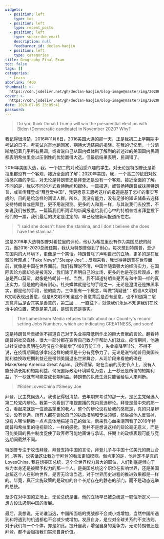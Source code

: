 ```yaml
---
widgets:
  - position: left
    type: toc
  - position: left
    type: recent_posts
  - position: left
    type: subscribe_email
    description: null
    feedburner_id: declan-haojin
  - position: left
    type: categories
title: Geography Final Exam
toc: false
tags: []
categories:
  - Learn
abbrlink: f460
thumbnail: >-
  https://cdn.jsdelivr.net/gh/declan-haojin/blog-image@master/img/20200706112119.png
cover: >-
  https://cdn.jsdelivr.net/gh/declan-haojin/blog-image@master/img/20200706112119.png
date: 2020-07-05 23:05:41
password:
---
```

> Do you think Donald Trump will win the presidential election with Biden (Democratic candidate) in November 2020? Why?

我记得很清楚，2016年11月6日，2016美国大选的那一天，正是我初二上学期期中考试的日子。考完试兴奋地跑回家，期待大选结果的揭晓。在我的记忆里，十分清晰地记着几乎所有民调，或者说自己从国内媒体所了解到的转述过的美国国内民调都表明希拉里会以压倒性的优势赢得大选。但最后结果表明，民调错了。



2016年美国大选，我，一个初二的对政治感兴趣的学生，对无论是特朗普还是希拉里都没有一个客观、接近全面的了解；2020年美国，我，一个高二的依旧对政治感兴趣的学生，对无论是特朗普还是拜登还是没有一个客观、接近全面的了解。不同的是，我以不同的方式看待新闻和媒体。一篇报道，或赞扬特朗普或抹黑特朗普，或宣传拜登或“拜登爱中国”，我更愿意去思考这样的报道是基于怎样的事实写成的，目的是给怎样的阅读人群。所以，我没有能力，没有足够的知识储备去选择支持特朗普或是拜登，更不用说预测。更多的人和我一样，与其说我们去投票，不如说我们被投票。一篇篇我们所阅读的新闻报道给我们心中的特朗普或者拜登投下他们的一票，我们最后的决定是注定的，早已经被新闻报道所左右。

> "I said she doesn't have the stamina, and I don't believe she does have the stamina."

这是2016年大选特朗普对希拉里的评论，他认为希拉里没有作为美国总统的耐力。而2016-2020总统任期，我认为特朗普做到了耐心。每次想到特朗普，至少在国内的大环境下，更像是一个笑话。特朗普除了声明自己的立场，更多的是在反驳驳斥观点："Fake News","Sleepy Joe"... 反观来看，我觉得特朗普在世界面前，就像是中国在世界面前。我们有理说不清，中国伴随着强大的经济实力，在国际舆论方面却总是被淹没，我们除了声明自己的立场，更多的也是在驳斥观点，但总是百口莫辩，就像是特朗普一样。当然，我不知道特朗普是否有和中国一样的真正实力，但是他的确有耐心。社交媒体就是他的手段之一，无论是澄清还是抹黑事实，都是他的手段，他的能力。三体里有一个概念，叫做"猜疑链"：假设A文明对B文明表现出善意，但是B文明不知道这个善意背后是否有恶意，也不知道第二层恶意背后是否其实是善意的，第三层……一直往下，就像我们永远不知道我们在政治中的位置，究竟是第几层，是谎言还是事实。

> The Lamestream Media refuses to talk about our Country's record setting Jobs Numbers, which are indicating GREATNESS, and soon!

这是特朗普斥责媒体不报道自己对于失业率降低所作出的巨大贡献的言论。翻看特朗普的社交媒体，很大一部分都在宣传自己致力于帮助人们就业。疫情期间，他通过社交媒体表明在6月份在全美新增了480万份工作，失业率降至11%。不得不说，在疫情期间能够拿出这样的成绩是十分有竞争力了。无论是说特朗普用美国长期利益换取短期利益还是带领美国退出世界舞台，从现阶段来看他的确在Make/keep America Great Again。我所理解，站在当前的历史节点上，没有人能分清长期和短期利益，何况国际政治环境瞬息万变，上一秒还是所谓的短期利益，下一秒就有可能变成长期利益。特朗普的执政生涯只能留给后人来判断。

> #BidenLovesChina #Sleepy Joe

拜登，民主党候选人。我也记得很清楚，去年期末考试的那一天，是民主党候选人第二轮党内辩论。我第一次看到了电视直播的党内竞选辩论。拜登是最中央的那一位，看起来就是一位德高望重的老人。整个的辩论议程给我的感觉是，真的只是辩论，没有竞选。所有人都在谈论自己的执政措施和专注领域，然后被他人反驳掉，没有人哪怕稍微一点点具体地描述自己的做法。后来我心血来潮回看了2016年特朗普和希拉里的电视辩论，一样的感觉。我并不是想说这样的辩论毫无意义，而是可能美国的民主制度促使了政客尽可能地画饼与承诺。任期上的政绩表现可能与竞选期间截然不同。

特朗普专注于攻击拜登，拜登支持中国的言论，拜登儿子与中国十亿美元的商业合同...等等，说实话这让我对于拜登的看法更加模糊。但肯定的是，他肯定不是真的LovesChina. 我在想美国总统，这个全世界权力最大的职位，人们到底是倾向于权力本身还是被赋予权力的那一个人。是美国总统这个职位在影响世界，还是美国总统这个人在影响世界。是否无论谁当选，对于世界历史进程的推进效果都是一样的。毕竟，真正实施政策的是政府的各个长期存在的静态的部门，而不是动态选举的总统。

至少在对中国的立场上，无论总统是谁，他的立场早已被总统这一职位所定义——想方设法遏制中国的发展。

最后，我想说，无论谁当选，中国所面临的挑战都不会减小或增加，当然中国所遇到和将遇到的机遇都也不会减少或增加。发展自身，是应对全球关系的不变法则。对于我们每一个个体，亦是如此。提升自我，增强自身的竞争力，无论特朗普还是拜登，都不会阻挡我们实现自身价值。


